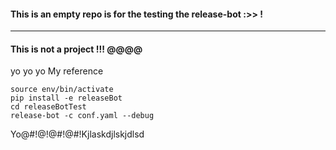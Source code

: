 #### This is an empty repo is for the testing the release-bot :>> !
-----
#### This is not a project !!! @@@@
yo yo yo
My reference
```shell
source env/bin/activate
pip install -e releaseBot
cd releaseBotTest
release-bot -c conf.yaml --debug
```

Yo@#!@!@#!@#!Kjlaskdjlskjdlsd
